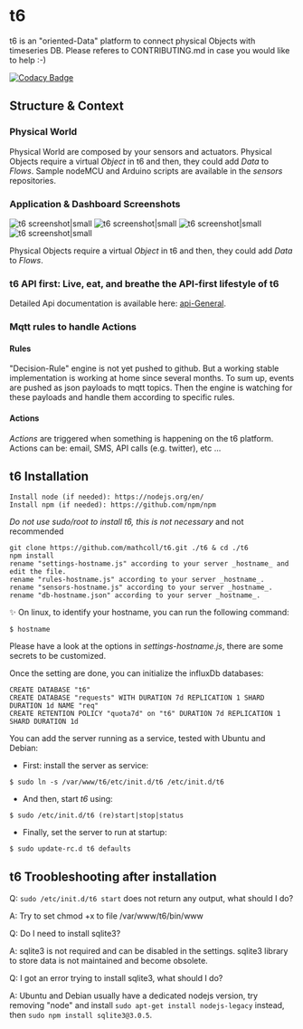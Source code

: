 # t6
t6 is an "oriented-Data" platform to connect physical Objects with timeseries DB.
Please referes to CONTRIBUTING.md in case you would like to help :-)

[![Codacy Badge](https://api.codacy.com/project/badge/Grade/3d45972dd53246f58ba82a6f75483116)](https://www.codacy.com/app/internetcollaboratif/t6?utm_source=github.com&amp;utm_medium=referral&amp;utm_content=mathcoll/t6&amp;utm_campaign=Badge_Grade)

## Structure & Context
### Physical World
Physical World are composed by your sensors and actuators.
Physical Objects require a virtual _Object_ in t6 and then, they could add _Data_ to _Flows_.
Sample nodeMCU and Arduino scripts are available in the _sensors_ repositories.

### Application & Dashboard Screenshots
![t6 screenshot|small](https://raw.githubusercontent.com/mathcoll/t6/master/docs/t6-screenshot.png)
![t6 screenshot|small](https://raw.githubusercontent.com/mathcoll/t6/master/docs/t6-screenshot2.png)
![t6 screenshot|small](https://raw.githubusercontent.com/mathcoll/t6/master/docs/t6-screenshot3.png)
![t6 screenshot|small](https://raw.githubusercontent.com/mathcoll/t6/master/docs/t6-screenshot4.png)

Physical Objects require a virtual _Object_ in t6 and then, they could add _Data_ to _Flows_.

### t6 API first: Live, eat, and breathe the API-first lifestyle of t6
Detailed Api documentation is available here: [api-General](https://api.internetcollaboratif.info/docs/).

### Mqtt rules to handle Actions
#### Rules
"Decision-Rule" engine is not yet pushed to github. But a working stable implementation is working at home since several months.
To sum up, events are pushed as json payloads to mqtt topics. Then the engine is watching for these payloads and handle them according to specific rules.
#### Actions
_Actions_ are triggered when something is happening on the t6 platform.
Actions can be: email, SMS, API calls (e.g. twitter), etc ... 

## t6 Installation
```console
Install node (if needed): https://nodejs.org/en/
Install npm (if needed): https://github.com/npm/npm
```

_Do not use sudo/root to install t6, this is not necessary_ and not recommended
```console
git clone https://github.com/mathcoll/t6.git ./t6 & cd ./t6
npm install
rename "settings-hostname.js" according to your server _hostname_ and edit the file.
rename "rules-hostname.js" according to your server _hostname_.
rename "sensors-hostname.js" according to your server _hostname_.
rename "db-hostname.json" according to your server _hostname_.
```
:sparkles: On linux, to identify your hostname, you can run the following command:
```console
$ hostname
```

Please have a look at the options in _settings-hostname.js_, there are some secrets to be customized.

Once the setting are done, you can initialize the influxDb databases:
```console
CREATE DATABASE "t6"
CREATE DATABASE "requests" WITH DURATION 7d REPLICATION 1 SHARD DURATION 1d NAME "req"
CREATE RETENTION POLICY "quota7d" on "t6" DURATION 7d REPLICATION 1 SHARD DURATION 1d
```

You can add the server running as a service, tested with Ubuntu and Debian:
* First: install the server as service:
```console
$ sudo ln -s /var/www/t6/etc/init.d/t6 /etc/init.d/t6
```
* And then, start _t6_ using:
```console
$ sudo /etc/init.d/t6 (re)start|stop|status
```

* Finally, set the server to run at startup: 
```console
$ sudo update-rc.d t6 defaults
```

## t6 Troobleshooting after installation
Q: ```sudo /etc/init.d/t6 start``` does not return any output, what should I do?

A: Try to set chmod +x to file /var/www/t6/bin/www

Q: Do I need to install sqlite3?

A: sqlite3 is not required and can be disabled in the settings. sqlite3 library to store data is not maintained and become obsolete.

Q: I got an error trying to install sqlite3, what should I do?

A: Ubuntu and Debian usually have a dedicated nodejs version, try removing "node" and install ```sudo apt-get install nodejs-legacy``` instead, then ```sudo npm install sqlite3@3.0.5```.
